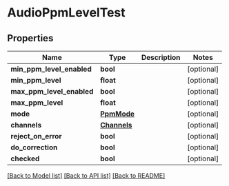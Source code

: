 # AudioPpmLevelTest

## Properties
Name | Type | Description | Notes
------------ | ------------- | ------------- | -------------
**min_ppm_level_enabled** | **bool** |  | [optional] 
**min_ppm_level** | **float** |  | [optional] 
**max_ppm_level_enabled** | **bool** |  | [optional] 
**max_ppm_level** | **float** |  | [optional] 
**mode** | [**PpmMode**](PpmMode.md) |  | [optional] 
**channels** | [**Channels**](Channels.md) |  | [optional] 
**reject_on_error** | **bool** |  | [optional] 
**do_correction** | **bool** |  | [optional] 
**checked** | **bool** |  | [optional] 

[[Back to Model list]](../README.md#documentation-for-models) [[Back to API list]](../README.md#documentation-for-api-endpoints) [[Back to README]](../README.md)


